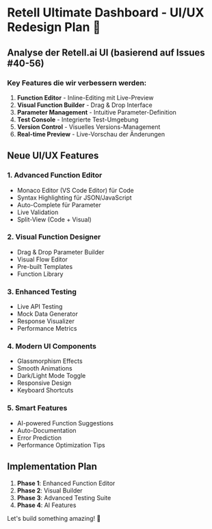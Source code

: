# Retell Ultimate Dashboard - UI/UX Redesign Plan 🎨

## Analyse der Retell.ai UI (basierend auf Issues #40-56)

### Key Features die wir verbessern werden:

1. **Function Editor** - Inline-Editing mit Live-Preview
2. **Visual Function Builder** - Drag & Drop Interface
3. **Parameter Management** - Intuitive Parameter-Definition
4. **Test Console** - Integrierte Test-Umgebung
5. **Version Control** - Visuelles Versions-Management
6. **Real-time Preview** - Live-Vorschau der Änderungen

## Neue UI/UX Features

### 1. **Advanced Function Editor**
- Monaco Editor (VS Code Editor) für Code
- Syntax Highlighting für JSON/JavaScript
- Auto-Complete für Parameter
- Live Validation
- Split-View (Code + Visual)

### 2. **Visual Function Designer**
- Drag & Drop Parameter Builder
- Visual Flow Editor
- Pre-built Templates
- Function Library

### 3. **Enhanced Testing**
- Live API Testing
- Mock Data Generator
- Response Visualizer
- Performance Metrics

### 4. **Modern UI Components**
- Glassmorphism Effects
- Smooth Animations
- Dark/Light Mode Toggle
- Responsive Design
- Keyboard Shortcuts

### 5. **Smart Features**
- AI-powered Function Suggestions
- Auto-Documentation
- Error Prediction
- Performance Optimization Tips

## Implementation Plan

1. **Phase 1**: Enhanced Function Editor
2. **Phase 2**: Visual Builder
3. **Phase 3**: Advanced Testing Suite
4. **Phase 4**: AI Features

Let's build something amazing! 🚀